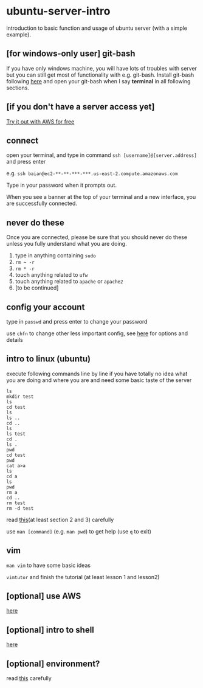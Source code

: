# ubuntu-server-intro

introduction to basic function and usage of ubuntu server (with a simple example).

## [for windows-only user] git-bash
If you have only windows machine, you will have lots of troubles with server but you can still get most of functionality with e.g. git-bash. Install git-bash following [here](https://git-for-windows.github.io) and open your git-bash when I say **terminal** in all following sections.

## [if you don't have a server access yet] 
[Try it out with AWS for free](https://github.com/anchen1011/ubuntu-server-intro#optional-use-aws)

## connect
open your terminal, and type in command `ssh [username]@[server.address]` and press enter

e.g. `ssh baian@ec2-**-**-***-***.us-east-2.compute.amazonaws.com`

Type in your password when it prompts out.

When you see a banner at the top of your terminal and a new interface, you are successfully connected.

## never do these
Once you are connected, please be sure that you should never do these unless you fully understand what you are doing.
1. type in anything containing `sudo`
2. `rm ~ -r`
3. `rm * -r`
4. touch anything related to `ufw`
5. touch anything related to `apache` or `apache2`
6. [to be continued]

## config your account
type in `passwd` and press enter to change your password

use `chfn` to change other less important config, see [here](http://manpages.ubuntu.com/manpages/trusty/man1/chfn.1.html) for options and details

## intro to linux (ubuntu)
execute following commands line by line if you have totally no idea what you are doing and where you are and need some basic taste of the server
```
ls
mkdir test
ls
cd test
ls
ls ..
cd ..
ls
ls test
cd .
ls .
pwd
cd test
pwd
cat a>a
ls
cd a
ls
pwd
rm a
cd ..
rm test
rm -d test
```

read [this](http://www.tldp.org/LDP/intro-linux/html/)(at least section 2 and 3) carefully

use `man [command]` (e.g. `man pwd`) to get help (use `q` to exit)

## vim
`man vim` to have some basic ideas

`vimtutor` and finish the tutorial (at least lesson 1 and lesson2)

## [optional] use AWS

[here](https://github.com/griffithlab/rnaseq_tutorial/wiki/Intro-to-AWS-Cloud-Computing)

## [optional] intro to shell
[here](http://www.shsu.edu/~csc_tjm/cs431/shellprog.html)

## [optional] environment?
read [this](https://wiki.archlinux.org/index.php/environment_variables) carefully
